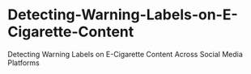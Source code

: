 # Detecting-Warning-Labels-on-E-Cigarette-Content
Detecting Warning Labels on E-Cigarette Content Across Social Media Platforms
